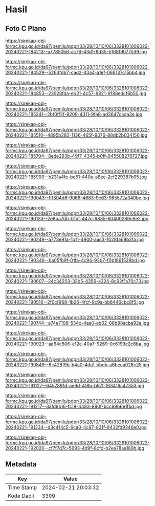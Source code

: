 # Hasil

## Foto C Plano

https://sirekap-obj-formc.kpu.go.id/da97/pemilu/pdpr/33/28/10/10/06/3328101006022-20240221-184213--a77850b6-ac76-43d1-8d35-5168f9077539.jpg

https://sirekap-obj-formc.kpu.go.id/da97/pemilu/pdpr/33/28/10/10/06/3328101006022-20240221-184529--5263fdb7-cad2-43a4-a1ef-066137c15bb4.jpg

https://sirekap-obj-formc.kpu.go.id/da97/pemilu/pdpr/33/28/10/10/06/3328101006022-20240221-184853--23928fda-eb31-4c57-9821-9188edcf6b50.jpg

https://sirekap-obj-formc.kpu.go.id/da97/pemilu/pdpr/33/28/10/10/06/3328101006022-20240221-185241--2bf0ff2f-8209-4311-9fa8-ad3647cada3e.jpg

https://sirekap-obj-formc.kpu.go.id/da97/pemilu/pdpr/33/28/10/10/06/3328101006022-20240221-185510--4895b282-1136-465f-9076-88db2b034150.jpg

https://sirekap-obj-formc.kpu.go.id/da97/pemilu/pdpr/33/28/10/10/06/3328101006022-20240221-185704--8ede293b-49f7-4345-b0ff-945508276727.jpg

https://sirekap-obj-formc.kpu.go.id/da97/pemilu/pdpr/33/28/10/10/06/3328101006022-20240221-185900--b231a4fe-be51-440e-a8ee-2cf229387b95.jpg

https://sirekap-obj-formc.kpu.go.id/da97/pemilu/pdpr/33/28/10/10/06/3328101006022-20240221-190043--fff304d6-9068-4683-9e63-965572a340be.jpg

https://sirekap-obj-formc.kpu.go.id/da97/pemilu/pdpr/33/28/10/10/06/3328101006022-20240221-190133--2e8ba70b-01bf-447c-9835-60400269c6e2.jpg

https://sirekap-obj-formc.kpu.go.id/da97/pemilu/pdpr/33/28/10/10/06/3328101006022-20240221-190249--a773e91a-1b11-4900-aac3-1028fa68b2fa.jpg

https://sirekap-obj-formc.kpu.go.id/da97/pemilu/pdpr/33/28/10/10/06/3328101006022-20240221-190346--ba05fb9f-01fa-4c94-93b7-f0b1861529bd.jpg

https://sirekap-obj-formc.kpu.go.id/da97/pemilu/pdpr/33/28/10/10/06/3328101006022-20240221-190607--24c34203-32b5-4356-a324-8c92f1a70c73.jpg

https://sirekap-obj-formc.kpu.go.id/da97/pemilu/pdpr/33/28/10/10/06/3328101006022-20240221-190516--2f0cf968-1b26-4fcf-9c9a-bb8446cbc8f5.jpg

https://sirekap-obj-formc.kpu.go.id/da97/pemilu/pdpr/33/28/10/10/06/3328101006022-20240221-190744--a74e7108-534c-4aa0-ab02-08b98acba92a.jpg

https://sirekap-obj-formc.kpu.go.id/da97/pemilu/pdpr/33/28/10/10/06/3328101006022-20240221-190923--aa64c606-e12e-40a7-9269-0c6199c2c8ba.jpg

https://sirekap-obj-formc.kpu.go.id/da97/pemilu/pdpr/33/28/10/10/06/3328101006022-20240221-190849--6c428f9b-b4a0-4da1-bbdb-a6beca026c25.jpg

https://sirekap-obj-formc.kpu.go.id/da97/pemilu/pdpr/33/28/10/10/06/3328101006022-20240221-191127--6457891d-ae6d-418b-b97f-f63416c47353.jpg

https://sirekap-obj-formc.kpu.go.id/da97/pemilu/pdpr/33/28/10/10/06/3328101006022-20240221-191217--3afd9b16-fc18-4493-880f-bcc99b6e1fbd.jpg

https://sirekap-obj-formc.kpu.go.id/da97/pemilu/pdpr/33/28/10/10/06/3328101006022-20240221-191334--d3c414c5-6ca0-4c97-831f-9432fd9346e0.jpg

https://sirekap-obj-formc.kpu.go.id/da97/pemilu/pdpr/33/28/10/10/06/3328101006022-20240221-192020--cf7f7d7c-5693-4d9f-8cfd-b2ea78aa189b.jpg


## Metadata

| Key        | Value               |
| ---------- | ------------------- |
| Time Stamp | 2024-02-21 20:03:32 |
| Kode Dapil | 3309                |



